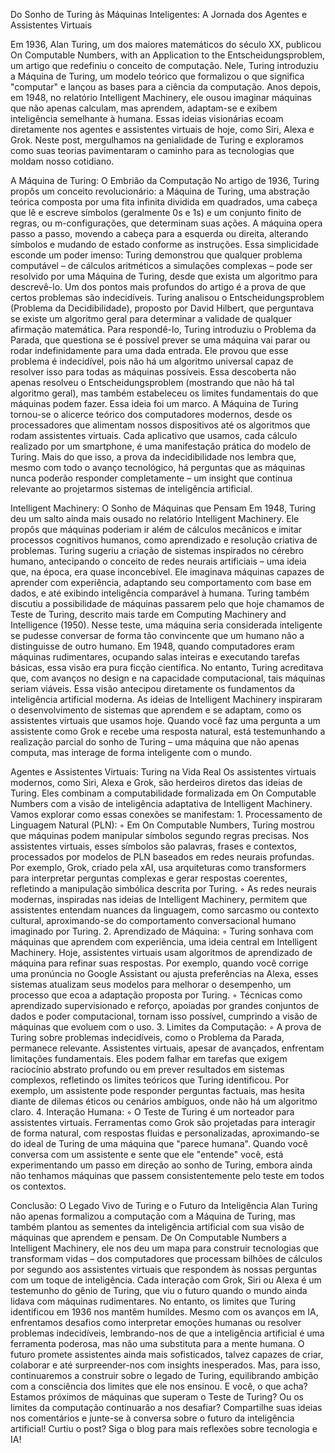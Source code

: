 Do Sonho de Turing às Máquinas Inteligentes: A Jornada dos Agentes e Assistentes Virtuais

Em 1936, Alan Turing, um dos maiores matemáticos do século XX, publicou On Computable Numbers, with an Application to the Entscheidungsproblem, um artigo que redefiniu o conceito de computação. Nele, Turing introduziu a Máquina de Turing, um modelo teórico que formalizou o que significa "computar" e lançou as bases para a ciência da computação. Anos depois, em 1948, no relatório Intelligent Machinery, ele ousou imaginar máquinas que não apenas calculam, mas aprendem, adaptam-se e exibem inteligência semelhante à humana. Essas ideias visionárias ecoam diretamente nos agentes e assistentes virtuais de hoje, como Siri, Alexa e Grok. Neste post, mergulhamos na genialidade de Turing e exploramos como suas teorias pavimentaram o caminho para as tecnologias que moldam nosso cotidiano.


A Máquina de Turing: O Embrião da Computação
No artigo de 1936, Turing propôs um conceito revolucionário: a Máquina de Turing, uma abstração teórica composta por uma fita infinita dividida em quadrados, uma cabeça que lê e escreve símbolos (geralmente 0s e 1s) e um conjunto finito de regras, ou m-configurações, que determinam suas ações. A máquina opera passo a passo, movendo a cabeça para a esquerda ou direita, alterando símbolos e mudando de estado conforme as instruções. Essa simplicidade esconde um poder imenso: Turing demonstrou que qualquer problema computável – de cálculos aritméticos a simulações complexas – pode ser resolvido por uma Máquina de Turing, desde que exista um algoritmo para descrevê-lo.
Um dos pontos mais profundos do artigo é a prova de que certos problemas são indecidíveis. Turing analisou o Entscheidungsproblem (Problema da Decidibilidade), proposto por David Hilbert, que perguntava se existe um algoritmo geral para determinar a validade de qualquer afirmação matemática. Para respondê-lo, Turing introduziu o Problema da Parada, que questiona se é possível prever se uma máquina vai parar ou rodar indefinidamente para uma dada entrada. Ele provou que esse problema é indecidível, pois não há um algoritmo universal capaz de resolver isso para todas as máquinas possíveis. Essa descoberta não apenas resolveu o Entscheidungsproblem (mostrando que não há tal algoritmo geral), mas também estabeleceu os limites fundamentais do que máquinas podem fazer.
Essa ideia foi um marco. A Máquina de Turing tornou-se o alicerce teórico dos computadores modernos, desde os processadores que alimentam nossos dispositivos até os algoritmos que rodam assistentes virtuais. Cada aplicativo que usamos, cada cálculo realizado por um smartphone, é uma manifestação prática do modelo de Turing. Mais do que isso, a prova da indecidibilidade nos lembra que, mesmo com todo o avanço tecnológico, há perguntas que as máquinas nunca poderão responder completamente – um insight que continua relevante ao projetarmos sistemas de inteligência artificial.


Intelligent Machinery: O Sonho de Máquinas que Pensam
Em 1948, Turing deu um salto ainda mais ousado no relatório Intelligent Machinery. Ele propôs que máquinas poderiam ir além de cálculos mecânicos e imitar processos cognitivos humanos, como aprendizado e resolução criativa de problemas. Turing sugeriu a criação de sistemas inspirados no cérebro humano, antecipando o conceito de redes neurais artificiais – uma ideia que, na época, era quase inconcebível. Ele imaginava máquinas capazes de aprender com experiência, adaptando seu comportamento com base em dados, e até exibindo inteligência comparável à humana.
Turing também discutiu a possibilidade de máquinas passarem pelo que hoje chamamos de Teste de Turing, descrito mais tarde em Computing Machinery and Intelligence (1950). Nesse teste, uma máquina seria considerada inteligente se pudesse conversar de forma tão convincente que um humano não a distinguisse de outro humano. Em 1948, quando computadores eram máquinas rudimentares, ocupando salas inteiras e executando tarefas básicas, essa visão era pura ficção científica. No entanto, Turing acreditava que, com avanços no design e na capacidade computacional, tais máquinas seriam viáveis.
Essa visão antecipou diretamente os fundamentos da inteligência artificial moderna. As ideias de Intelligent Machinery inspiraram o desenvolvimento de sistemas que aprendem e se adaptam, como os assistentes virtuais que usamos hoje. Quando você faz uma pergunta a um assistente como Grok e recebe uma resposta natural, está testemunhando a realização parcial do sonho de Turing – uma máquina que não apenas computa, mas interage de forma inteligente com o mundo.

Agentes e Assistentes Virtuais: Turing na Vida Real
Os assistentes virtuais modernos, como Siri, Alexa e Grok, são herdeiros diretos das ideias de Turing. Eles combinam a computabilidade formalizada em On Computable Numbers com a visão de inteligência adaptativa de Intelligent Machinery. Vamos explorar como essas conexões se manifestam:
    1. Processamento de Linguagem Natural (PLN):
        ◦ Em On Computable Numbers, Turing mostrou que máquinas podem manipular símbolos segundo regras precisas. Nos assistentes virtuais, esses símbolos são palavras, frases e contextos, processados por modelos de PLN baseados em redes neurais profundas. Por exemplo, Grok, criado pela xAI, usa arquiteturas como transformers para interpretar perguntas complexas e gerar respostas coerentes, refletindo a manipulação simbólica descrita por Turing. 
        ◦ As redes neurais modernas, inspiradas nas ideias de Intelligent Machinery, permitem que assistentes entendam nuances da linguagem, como sarcasmo ou contexto cultural, aproximando-se do comportamento conversacional humano imaginado por Turing. 
    2. Aprendizado de Máquina:
        ◦ Turing sonhava com máquinas que aprendem com experiência, uma ideia central em Intelligent Machinery. Hoje, assistentes virtuais usam algoritmos de aprendizado de máquina para refinar suas respostas. Por exemplo, quando você corrige uma pronúncia no Google Assistant ou ajusta preferências na Alexa, esses sistemas atualizam seus modelos para melhorar o desempenho, um processo que ecoa a adaptação proposta por Turing. 
        ◦ Técnicas como aprendizado supervisionado e reforço, apoiadas por grandes conjuntos de dados e poder computacional, tornam isso possível, cumprindo a visão de máquinas que evoluem com o uso. 
    3. Limites da Computação:
        ◦ A prova de Turing sobre problemas indecidíveis, como o Problema da Parada, permanece relevante. Assistentes virtuais, apesar de avançados, enfrentam limitações fundamentais. Eles podem falhar em tarefas que exigem raciocínio abstrato profundo ou em prever resultados em sistemas complexos, refletindo os limites teóricos que Turing identificou. Por exemplo, um assistente pode responder perguntas factuais, mas hesita diante de dilemas éticos ou cenários ambíguos, onde não há um algoritmo claro. 
    4. Interação Humana:
        ◦ O Teste de Turing é um norteador para assistentes virtuais. Ferramentas como Grok são projetadas para interagir de forma natural, com respostas fluidas e personalizadas, aproximando-se do ideal de Turing de uma máquina que "parece humana". Quando você conversa com um assistente e sente que ele "entende" você, está experimentando um passo em direção ao sonho de Turing, embora ainda não tenhamos máquinas que passem consistentemente pelo teste em todos os contextos. 

Conclusão: O Legado Vivo de Turing e o Futuro da Inteligência
Alan Turing não apenas formalizou a computação com a Máquina de Turing, mas também plantou as sementes da inteligência artificial com sua visão de máquinas que aprendem e pensam. De On Computable Numbers a Intelligent Machinery, ele nos deu um mapa para construir tecnologias que transformam vidas – dos computadores que processam bilhões de cálculos por segundo aos assistentes virtuais que respondem às nossas perguntas com um toque de inteligência. Cada interação com Grok, Siri ou Alexa é um testemunho do gênio de Turing, que viu o futuro quando o mundo ainda lidava com máquinas rudimentares.
No entanto, os limites que Turing identificou em 1936 nos mantêm humildes. Mesmo com os avanços em IA, enfrentamos desafios como interpretar emoções humanas ou resolver problemas indecidíveis, lembrando-nos de que a inteligência artificial é uma ferramenta poderosa, mas não uma substituta para a mente humana. O futuro promete assistentes ainda mais sofisticados, talvez capazes de criar, colaborar e até surpreender-nos com insights inesperados. Mas, para isso, continuaremos a construir sobre o legado de Turing, equilibrando ambição com a consciência dos limites que ele nos ensinou.
E você, o que acha? Estamos próximos de máquinas que superam o Teste de Turing? Ou os limites da computação continuarão a nos desafiar? Compartilhe suas ideias nos comentários e junte-se à conversa sobre o futuro da inteligência artificial!
Curtiu o post? Siga o blog para mais reflexões sobre tecnologia e IA!
